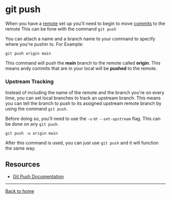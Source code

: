# **git push**

When you have a [remote](./Remote.md) set up you'll need to begin to move [commits](./Commit.md) to the remote
This can be fone with the command `git push`

You can attach a name and a branch name to your command to specify where you're pushin to.
For Example:
```
git push origin main
```
This command will push the **main** branch to the remote called **origin**.
This means andy commits that are in your local will be **pushed** to the remote.

### **Upstream Tracking**

Instead of including the name of the remote and the branch you're on every time, you can set local branches to track an upstream branch.
This means you can tell the branch to push to its assigned upstream remote branch by using the command `git push`.

Before doing so, you'll need to use the `-u` or `--set-upstream` flag. This can be done on any `git push`.

```
git push -u origin main
```

After this command is used, you can just use `git push` and it will function the same way.

## Resources

- [Git Push Documentation](https://git-scm.com/docs/git-push)

---

[Back to home](../README.md)